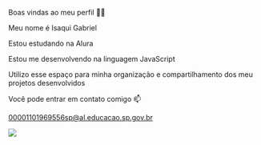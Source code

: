 Boas vindas ao meu perfil 💙💙

Meu nome é Isaqui Gabriel

Estou estudando na Alura

Estou me desenvolvendo na linguagem JavaScript

Utilizo esse espaço para minha organização e compartilhamento dos meu projetos desenvolvidos

Você pode entrar em contato comigo 📫

00001101969556sp@al.educacao.sp.gov.br

![](https://i.gifer.com/t81.gif)
